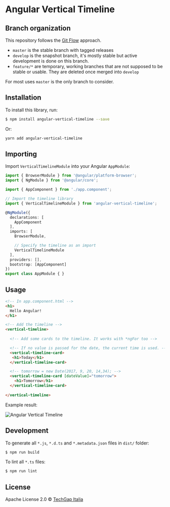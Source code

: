 # Angular Vertical Timeline

## Branch organization

This repository follows the [Git Flow](https://danielkummer.github.io/git-flow-cheatsheet/) approach.

* `master` is the stable branch with tagged releases
* `develop` is the snapshot branch, it's mostly stable but active development is done on this branch.
* `feature/*` are temporary, working branches that are not supposed to be stable or usable. They are deleted once merged into `develop`

For most uses `master` is the only branch to consider.

## Installation

To install this library, run:

```bash
$ npm install angular-vertical-timeline --save
```
Or:
```bash
yarn add angular-vertical-timeline
```

## Importing

Import `VerticalTimelineModule` into your Angular `AppModule`:

```typescript
import { BrowserModule } from '@angular/platform-browser';
import { NgModule } from '@angular/core';

import { AppComponent } from './app.component';

// Import the timeline library
import { VerticalTimelineModule } from 'angular-vertical-timeline';

@NgModule({
  declarations: [
    AppComponent
  ],
  imports: [
    BrowserModule,

    // Specify the timeline as an import
    VerticalTimelineModule
  ],
  providers: [],
  bootstrap: [AppComponent]
})
export class AppModule { }
```

## Usage

```html
<!-- In app.component.html -->
<h1>
  Hello Angular!
</h1>

<!-- Add the timeline -->
<vertical-timeline>
  
  <!-- Add some cards to the timeline. It works with *ngFor too -->

  <!-- If no value is passed for the date, the current time is used. -->
  <vertical-timeline-card>
   <h1>Today</h1>
  </vertical-timeline-card>

  <!-- tomorrow = new Date(2017, 9, 20, 14,34); -->    
  <vertical-timeline-card [dateValue]="tomorrow">
    <h1>Tomorrow</h1>
  </vertical-timeline-card>
  
</vertical-timeline>
```

Example result:

![Angular Vertical Timeline](https://image.ibb.co/d4zCam/angular_timeline.png)

## Development

To generate all `*.js`, `*.d.ts` and `*.metadata.json` files in `dist/` folder:

```bash
$ npm run build
```

To lint all `*.ts` files:

```bash
$ npm run lint
```

## License

Apache License 2.0 © [TechGap Italia](mailto:opensource@techgap.it)
